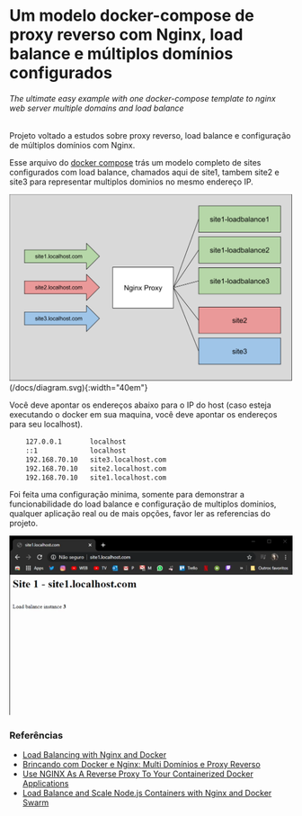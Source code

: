# Um modelo docker-compose de proxy reverso com Nginx, load balance e múltiplos domínios configurados
###### The ultimate easy example with one docker-compose template to nginx web server multiple domains and load balance

Projeto voltado a estudos sobre proxy reverso, load balance e configuração de múltiplos domínios 
com Nginx.

Esse arquivo do [docker compose](./docker-compose.yml) trás um modelo completo de sites 
configurados com load balance, chamados aqui de site1, tambem site2 e site3 para representar 
multiplos dominios no mesmo endereço IP.

![](./docs/diagram.svg)(/docs/diagram.svg){:width="40em"}

Você deve apontar os endereços abaixo para o IP do host (caso esteja executando o docker em sua maquina, 
você deve apontar os endereços para seu localhost).

```
    127.0.0.1	    localhost
    ::1             localhost
    192.168.70.10   site3.localhost.com
    192.168.70.10   site2.localhost.com
    192.168.70.10   site1.localhost.com
``` 

Foi feita uma configuração minima, somente para demonstrar a funcionabilidade do load balance e 
configuração de multiplos dominios, qualquer aplicação real ou de mais opções, favor ler as referencias do projeto.

[![](./docs/load-balance-exemple.gif)](/docs/load-balance-exemple.gif)

### Referências

- [Load Balancing with Nginx and Docker](https://www.sep.com/sep-blog/2017/02/28/load-balancing-nginx-docker/)
- [Brincando com Docker e Nginx: Multi Domínios e Proxy Reverso](https://stato.blog.br/wordpress/brincando-com-docker-e-nginx-multi-dominios-e-proxy-reverso/)
- [Use NGINX As A Reverse Proxy To Your Containerized Docker Applications](https://www.thepolyglotdeveloper.com/2017/03/nginx-reverse-proxy-containerized-docker-applications/)
- [Load Balance and Scale Node.js Containers with Nginx and Docker Swarm](https://levelup.gitconnected.com/load-balance-and-scale-node-js-containers-with-nginx-and-docker-swarm-9fc97c3cff81)